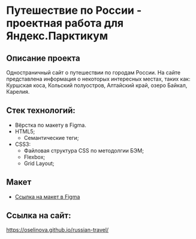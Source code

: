 # Путешествие по России - проектная работа для Яндекс.Парктикум

## Описание проекта
Одностраничный сайт о путешествии по городам России. На сайте представлена информация о некоторых интересных местах, таких как: Куршская коса, Кольский полуостров, Алтайский край, озеро Байкал, Карелия.

## Стек технологий:
- Вёрстка по макету в Figma.
- HTML5;
  - Семантические теги;
- CSS3:
  - Файловая структура CSS по методолгии БЭМ;
  - Flexbox;
  - Grid Layout;

## Макет
* [Ссылка на макет в Figma](https://www.figma.com/file/5S2WSbEFL6awjVWJ0NWL8Q/Sprint-3_-Russia-_-desktop-mobile?node-id=28503%3A0)

## Ссылка на сайт:
https://oselinova.github.io/russian-travel/